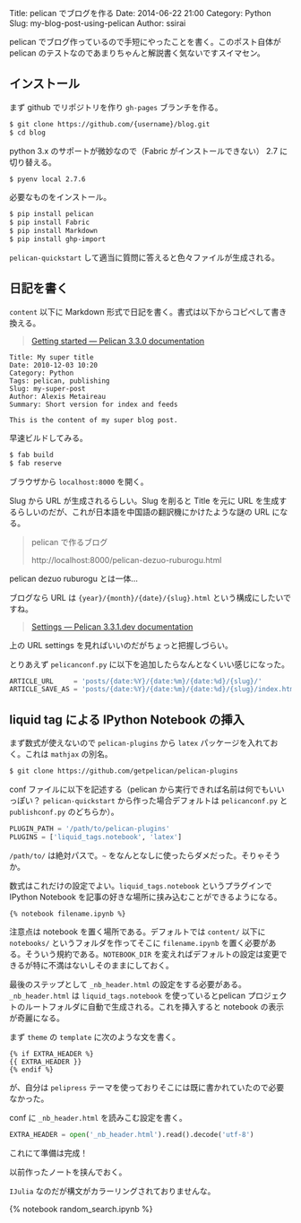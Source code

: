 Title: pelican でブログを作る
Date: 2014-06-22 21:00
Category: Python
Slug: my-blog-post-using-pelican
Author: ssirai

pelican でブログ作っているので手短にやったことを書く。このポスト自体が pelican のテストなのであまりちゃんと解説書く気ないですスイマセン。

## インストール

まず github でリポジトリを作り `gh-pages` ブランチを作る。

```bash
$ git clone https://github.com/{username}/blog.git
$ cd blog
```

python 3.x のサポートが微妙なので（Fabric がインストールできない） 2.7 に切り替える。

```bash
$ pyenv local 2.7.6
```

必要なものをインストール。

```bash
$ pip install pelican
$ pip install Fabric
$ pip install Markdown
$ pip install ghp-import
```
`pelican-quickstart` して適当に質問に答えると色々ファイルが生成される。

## 日記を書く

`content` 以下に Markdown 形式で日記を書く。書式は以下からコピペして書き換える。

> [Getting started — Pelican 3.3.0 documentation](http://docs.getpelican.com/en/3.3.0/getting_started.html#kickstart-your-site)

```
Title: My super title
Date: 2010-12-03 10:20
Category: Python
Tags: pelican, publishing
Slug: my-super-post
Author: Alexis Metaireau
Summary: Short version for index and feeds

This is the content of my super blog post.
```

早速ビルドしてみる。

```bash
$ fab build
$ fab reserve
```

ブラウザから `localhost:8000` を開く。

Slug から URL が生成されるらしい。Slug を削ると Title を元に URL を生成するらしいのだが、これが日本語を中国語の翻訳機にかけたような謎の URL になる。

> pelican で作るブログ
>
> http://localhost:8000/pelican-dezuo-ruburogu.html

pelican dezuo ruburogu とは一体…

ブログなら URL は `{year}/{month}/{date}/{slug}.html` という構成にしたいですね。

> [Settings — Pelican 3.3.1.dev documentation](http://docs.getpelican.com/en/latest/settings.html)

上の URL settings を見ればいいのだがちょっと把握しづらい。

とりあえず `pelicanconf.py` に以下を追加したらなんとなくいい感じになった。

```python
ARTICLE_URL     = 'posts/{date:%Y}/{date:%m}/{date:%d}/{slug}/'
ARTICLE_SAVE_AS = 'posts/{date:%Y}/{date:%m}/{date:%d}/{slug}/index.html'
```

## liquid tag による IPython Notebook の挿入

まず数式が使えないので `pelican-plugins` から `latex` パッケージを入れておく。これは `mathjax` の別名。

```bash
$ git clone https://github.com/getpelican/pelican-plugins
```

conf ファイルに以下を記述する（pelican から実行できれば名前は何でもいいっぽい？ `pelican-quickstart` から作った場合デフォルトは `pelicanconf.py` と `publishconf.py` のどちらか）。

```python
PLUGIN_PATH = '/path/to/pelican-plugins'
PLUGINS = ['liquid_tags.notebook', 'latex']
```

`/path/to/` は絶対パスで。`~` をなんとなしに使ったらダメだった。そりゃそうか。

数式はこれだけの設定でよい。`liquid_tags.notebook` というプラグインで IPython Notebook を記事の好きな場所に挟み込むことができるようになる。

```
{% notebook filename.ipynb %}
```

注意点は notebook を置く場所である。デフォルトでは `content/` 以下に `notebooks/` というフォルダを作ってそこに `filename.ipynb` を置く必要がある。そういう規約である。`NOTEBOOK_DIR` を変えればデフォルトの設定は変更できるが特に不満はないしそのままにしておく。

最後のステップとして `_nb_header.html` の設定をする必要がある。`_nb_header.html` は `liquid_tags.notebook` を使っているとpelican プロジェクトのルートフォルダに自動で生成される。これを挿入すると notebook の表示が奇麗になる。

まず `theme` の `template` に次のような文を書く。

```
{% if EXTRA_HEADER %}
{{ EXTRA_HEADER }}
{% endif %}
```

が、自分は `pelipress` テーマを使っておりそこには既に書かれていたので必要なかった。

conf に `_nb_header.html` を読みこむ設定を書く。

```python
EXTRA_HEADER = open('_nb_header.html').read().decode('utf-8')
```

これにて準備は完成！

以前作ったノートを挟んでおく。

`IJulia` なのだが構文がカラーリングされておりませんな。

{% notebook random_search.ipynb %}


